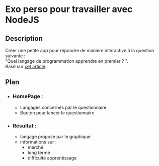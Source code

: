# Exo perso pour travailler avec NodeJS

## Description

  Créer une petite app pour répondre de manière interactive à la question suivante :  
   "Quel langage de programmation apprendre en premier ? ".  
   Basé sur [cet article](https://medium.freecodecamp.org/what-programming-language-should-i-learn-first-%CA%87d%C4%B1%C9%B9%C9%94s%C9%90%CA%8C%C9%90%C9%BE-%C9%B9%C7%9D%CA%8Dsu%C9%90-19a33b0a467d).  

## Plan

  * ### HomePage :
    * Langages concernés par le questionnaire
    * Bouton pour lancer le questionnaire

  * ### Résultat :
    * langage proposé par le graphique
    * informations sur :
      * marché
      * long terme
      * difficulté apprentissage
